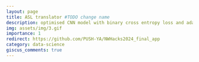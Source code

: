 ```yaml
---
layout: page
title: ASL translator #TODO change name
description: optimised CNN model with binary cross entropy loss and adam optimiser for translating ASL to text
img: assets/img/3.gif
importance: 1
redirect: https://github.com/PUSH-YA/NWHacks2024_final_app
category: data-science
giscus_comments: true
---
```

